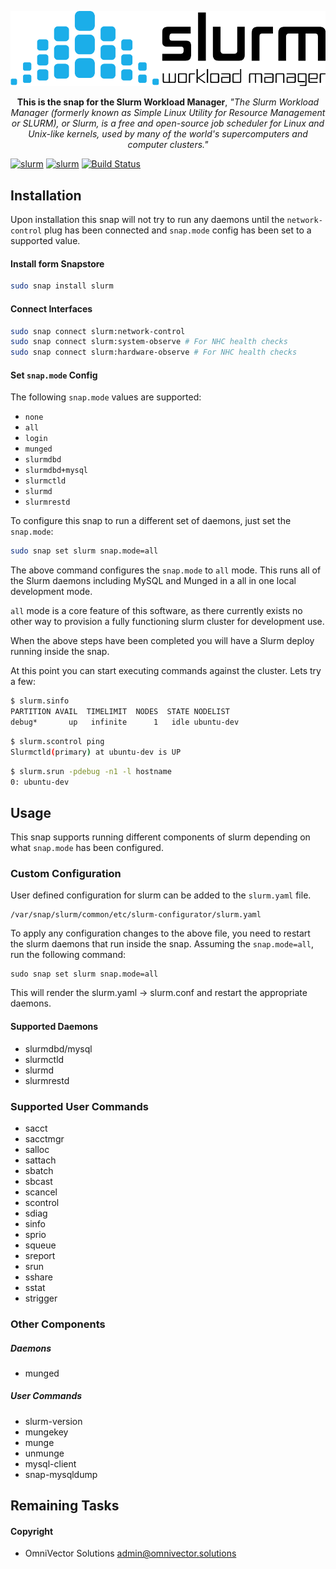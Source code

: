 ![alt text](.github/slurm.png)

<p align="center"><b>This is the snap for the Slurm Workload Manager</b>, <i>"The Slurm Workload Manager (formerly known as Simple Linux Utility for Resource Management or SLURM), or Slurm, is a free and open-source job scheduler for Linux and Unix-like kernels, used by many of the world's supercomputers and computer clusters."</i></p>

<!-- Re-add the section below once we have a delivery method -->
<!-- # Install

    sudo snap install slurm

([Don't have snapd installed?](https://snapcraft.io/docs/core/install))

<p align="center">Built & Published with 💝 by <a href="https://www.omnivector.solutions">OmniVector Solutions</a>.</p> -->

[![slurm](https://snapcraft.io//slurm/badge.svg)](https://snapcraft.io/slurm)
[![slurm](https://snapcraft.io//slurm/trending.svg?name=0)](https://snapcraft.io/slurm)
[![Build Status](https://travis-ci.com/omnivector-solutions/snap-slurm.svg?branch=master)](https://travis-ci.com/omnivector-solutions/snap-slurm)

## Installation

Upon installation this snap will not try to run any daemons until the `network-control` plug has been connected and `snap.mode` config has been set to a supported value.

#### Install form Snapstore
```bash
sudo snap install slurm
```

#### Connect Interfaces
```bash
sudo snap connect slurm:network-control
sudo snap connect slurm:system-observe # For NHC health checks
sudo snap connect slurm:hardware-observe # For NHC health checks
```

#### Set `snap.mode` Config
The following `snap.mode` values are supported:
* `none`
* `all`
* `login`
* `munged`
* `slurmdbd`
* `slurmdbd+mysql`
* `slurmctld`
* `slurmd`
* `slurmrestd`

To configure this snap to run a different set of daemons, just set the `snap.mode`:
```bash
sudo snap set slurm snap.mode=all
```
The above command configures the `snap.mode` to `all` mode. This runs all of the Slurm daemons including MySQL and Munged in a all in one local development mode.

`all` mode is a core feature of this software, as there currently exists no other way to provision a fully functioning slurm cluster for development use.

When the above steps have been completed you will have a Slurm deploy running inside the snap.

At this point you can start executing commands against the cluster. Lets try a few:
```bash
$ slurm.sinfo
PARTITION AVAIL  TIMELIMIT  NODES  STATE NODELIST 
debug*       up   infinite      1   idle ubuntu-dev 
```
```bash
$ slurm.scontrol ping
Slurmctld(primary) at ubuntu-dev is UP
```
```bash
$ slurm.srun -pdebug -n1 -l hostname
0: ubuntu-dev
```


## Usage
This snap supports running different components of slurm depending on what `snap.mode` has been configured. 

### Custom Configuration
User defined configuration for slurm can be added to the `slurm.yaml` file.

    /var/snap/slurm/common/etc/slurm-configurator/slurm.yaml

To apply any configuration changes to the above file, you need to restart the slurm daemons that run inside the snap. Assuming the `snap.mode=all`, run the following command:

    sudo snap set slurm snap.mode=all

This will render the slurm.yaml -> slurm.conf and restart the appropriate daemons.


#### Supported Daemons

* slurmdbd/mysql
* slurmctld
* slurmd
* slurmrestd

### Supported User Commands

* sacct
* sacctmgr
* salloc
* sattach
* sbatch
* sbcast
* scancel
* scontrol
* sdiag
* sinfo
* sprio
* squeue
* sreport
* srun
* sshare
* sstat
* strigger

### Other Components

##### Daemons

* munged

##### User Commands

* slurm-version
* mungekey
* munge
* unmunge
* mysql-client
* snap-mysqldump

## Remaining Tasks

#### Copyright
* OmniVector Solutions <admin@omnivector.solutions>
